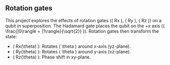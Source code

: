 ## Rotation gates

This project explores the effects of rotation gates (\( Rx \), \( Ry \), \( Rz \)) on a qubit in superposition.
The Hadamard gate places the qubit on the +x axis (\( \frac{|0\rangle + |1\rangle}{\sqrt{2}} \)). Rotation gates then transform the state:
- \( Rx(\theta) \): Rotates \( \theta \) around x-axis (yz-plane).
- \( Ry(\theta) \): Rotates \( \theta \) around y-axis (xz-plane).
- \( Rz(\theta) \): Phase shift in xy-plane.
